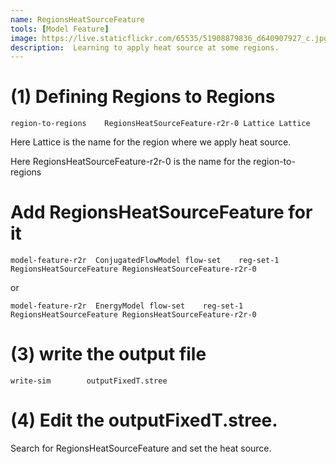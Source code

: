 ```yaml
---
name: RegionsHeatSourceFeature
tools: [Model Feature]
image: https://live.staticflickr.com/65535/51908879836_d640907927_c.jpg
description:  Learning to apply heat source at some regions.
---
```


#   (1)  Defining Regions to Regions

```
region-to-regions    RegionsHeatSourceFeature-r2r-0 Lattice Lattice
```

Here Lattice  is the name for the region where we apply heat source.

Here RegionsHeatSourceFeature-r2r-0  is the name for the region-to-regions
 

#  Add RegionsHeatSourceFeature for it


```
model-feature-r2r  ConjugatedFlowModel flow-set    reg-set-1  RegionsHeatSourceFeature RegionsHeatSourceFeature-r2r-0
```

or 


```
model-feature-r2r  EnergyModel flow-set    reg-set-1  RegionsHeatSourceFeature RegionsHeatSourceFeature-r2r-0
```




# (3)   write the output file 

```
write-sim        outputFixedT.stree
```



# (4) Edit the outputFixedT.stree.  

 Search for RegionsHeatSourceFeature and set the heat source.



 
